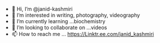 - 👋 Hi, I’m @janid-kashmiri
- 👀 I’m interested in writing, photography, videography
- 🌱 I’m currently learning ...biochemistry
- 💞️ I’m looking to collaborate on ...videos 
- 📫 How to reach me ... https://Linktr.ee.com/janid_kashmiri

<!---
janid-kashmiri/janid-kashmiri is a ✨ special ✨ repository because its `README.md` (this file) appears on your GitHub profile.
You can click the Preview link to take a look at your changes.
--->
